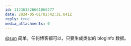```yaml
---
id: 112363526661066277
date: 2024-05-01T02:42:31.641Z
reply: true
media_attachments: 0
---
```


[@sun](https://ow3.cn/users/sun) 简单，任何博客都可以，只要生成类似的 blogInfo 数据。

